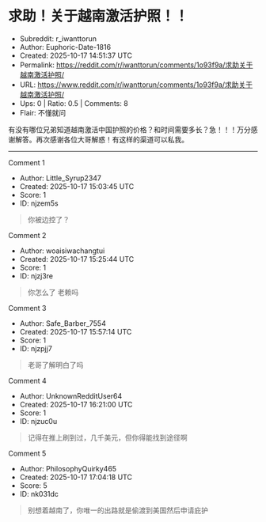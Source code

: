# 求助！关于越南激活护照！！

- Subreddit: r_iwanttorun
- Author: Euphoric-Date-1816
- Created: 2025-10-17 14:51:37 UTC
- Permalink: https://reddit.com/r/iwanttorun/comments/1o93f9a/求助关于越南激活护照/
- URL: https://www.reddit.com/r/iwanttorun/comments/1o93f9a/求助关于越南激活护照/
- Ups: 0 | Ratio: 0.5 | Comments: 8
- Flair: 不懂就问


有没有哪位兄弟知道越南激活中国护照的价格？和时间需要多长？急！！！万分感谢解答。再次感谢各位大哥解惑！有这样的渠道可以私我。


---

Comment 1

- Author: Little_Syrup2347
- Created: 2025-10-17 15:03:45 UTC
- Score: 1
- ID: njzem5s

> 你被边控了？

Comment 2

- Author: woaisiwachangtui
- Created: 2025-10-17 15:25:44 UTC
- Score: 1
- ID: njzj3re

> 你怎么了 老赖吗

Comment 3

- Author: Safe_Barber_7554
- Created: 2025-10-17 15:57:14 UTC
- Score: 1
- ID: njzpjj7

> 老哥了解明白了吗

Comment 4

- Author: UnknownRedditUser64
- Created: 2025-10-17 16:21:00 UTC
- Score: 1
- ID: njzuc0u

> 记得在推上刷到过，几千美元，但你得能找到途径啊

Comment 5

- Author: PhilosophyQuirky465
- Created: 2025-10-17 17:04:18 UTC
- Score: 5
- ID: nk031dc

> 别想着越南了，你唯一的出路就是偷渡到美国然后申请庇护
